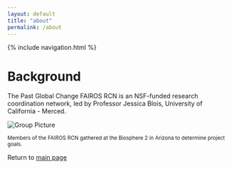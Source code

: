 ```yaml
---
layout: default
title: "about"
permalink: /about
---
```


{% include navigation.html %}

# Background
The Past Global Change FAIROS RCN is an NSF-funded research coordination network, led by Professor Jessica Blois, University of California - Merced.

<img src="./images/Blois_group_3.jpeg" alt="Group Picture">
<p><small>Members of the FAIROS RCN gathered at the Biosphere 2 in Arizona to determine project goals.</small></p>

Return to [main page](home.md)
